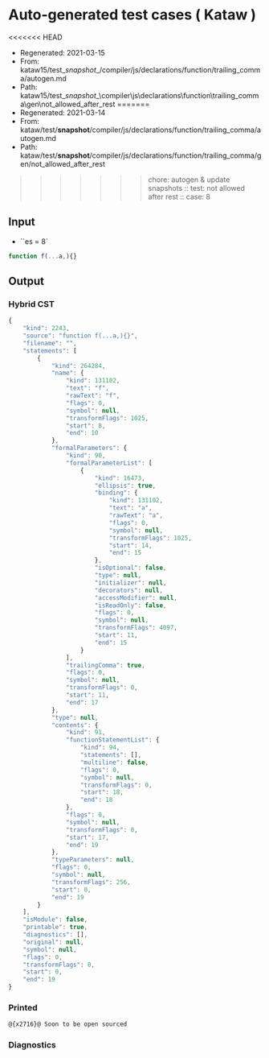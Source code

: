 # Auto-generated test cases ( Kataw )
<<<<<<< HEAD
- Regenerated: 2021-03-15
- From: kataw15/test\__snapshot__/compiler/js/declarations/function/trailing_comma/autogen.md
- Path: kataw15/test\__snapshot__\compiler\js\declarations\function\trailing_comma\gen\not_allowed_after_rest
=======
- Regenerated: 2021-03-14
- From: kataw/test/__snapshot__/compiler/js/declarations/function/trailing_comma/autogen.md
- Path: kataw/test/__snapshot__/compiler/js/declarations/function/trailing_comma/gen/not_allowed_after_rest
>>>>>>> chore: autogen & update snapshots
> :: test: not allowed after rest
> :: case: 8
## Input
- ``es = 8`

`````js
function f(...a,){}
`````

## Output

### Hybrid CST

```javascript
{
    "kind": 2243,
    "source": "function f(...a,){}",
    "filename": "",
    "statements": [
        {
            "kind": 264284,
            "name": {
                "kind": 131102,
                "text": "f",
                "rawText": "f",
                "flags": 0,
                "symbol": null,
                "transformFlags": 1025,
                "start": 8,
                "end": 10
            },
            "formalParameters": {
                "kind": 90,
                "formalParameterList": [
                    {
                        "kind": 16473,
                        "ellipsis": true,
                        "binding": {
                            "kind": 131102,
                            "text": "a",
                            "rawText": "a",
                            "flags": 0,
                            "symbol": null,
                            "transformFlags": 1025,
                            "start": 14,
                            "end": 15
                        },
                        "isOptional": false,
                        "type": null,
                        "initializer": null,
                        "decorators": null,
                        "accessModifier": null,
                        "isReadOnly": false,
                        "flags": 0,
                        "symbol": null,
                        "transformFlags": 4097,
                        "start": 11,
                        "end": 15
                    }
                ],
                "trailingComma": true,
                "flags": 0,
                "symbol": null,
                "transformFlags": 0,
                "start": 11,
                "end": 17
            },
            "type": null,
            "contents": {
                "kind": 91,
                "functionStatementList": {
                    "kind": 94,
                    "statements": [],
                    "multiline": false,
                    "flags": 0,
                    "symbol": null,
                    "transformFlags": 0,
                    "start": 18,
                    "end": 18
                },
                "flags": 0,
                "symbol": null,
                "transformFlags": 0,
                "start": 17,
                "end": 19
            },
            "typeParameters": null,
            "flags": 0,
            "symbol": null,
            "transformFlags": 256,
            "start": 0,
            "end": 19
        }
    ],
    "isModule": false,
    "printable": true,
    "diagnostics": [],
    "original": null,
    "symbol": null,
    "flags": 0,
    "transformFlags": 0,
    "start": 0,
    "end": 19
}
```

### Printed

```javascript
@{x2716}@ Soon to be open sourced
```

### Diagnostics

```javascript

```

